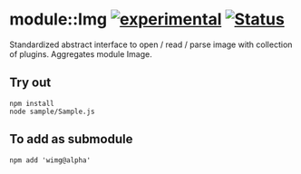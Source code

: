 
# module::Img [![experimental](https://img.shields.io/badge/stability-experimental-orange.svg)](https://github.com/emersion/stability-badges#experimental) [![Status](https://github.com/Wandalen/wImg/workflows/Test/badge.svg)](https://github.com/Wandalen/wImg/actions?query=workflow%3ATest)

Standardized abstract interface to open / read / parse image with collection of plugins. Aggregates module Image.

## Try out
```
npm install
node sample/Sample.js
```

## To add as submodule
```
npm add 'wimg@alpha'
```

